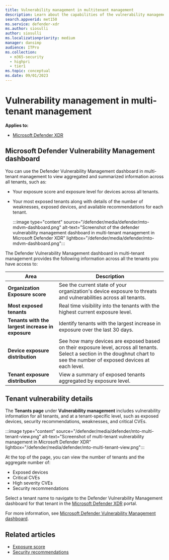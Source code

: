 ```yaml
---
title: Vulnerability management in multitenant management
description: Learn about the capabilities of the vulnerability management dashboard in multitenant management in Microsoft Defender XDR
search.appverid: met150
ms.service: defender-xdr
ms.author: siosulli
author: siosulli
ms.localizationpriority: medium
manager: dansimp
audience: ITPro
ms.collection: 
  - m365-security
  - highpri
  - tier1
ms.topic: conceptual
ms.date: 09/01/2023
---
```


# Vulnerability management in multi-tenant management

**Applies to:**

- [Microsoft Defender XDR](https://go.microsoft.com/fwlink/?linkid=2118804)

## Microsoft Defender Vulnerability Management dashboard

You can use the Defender Vulnerability Management dashboard in multi-tenant management to view aggregated and summarized information across all tenants, such as:

- Your exposure score and exposure level for devices across all tenants.
- Your most exposed tenants along with details of the number of weaknesses, exposed devices, and available recommendations for each tenant.

   :::image type="content" source="/defender/media/defender/mto-mdvm-dashboard.png" alt-text="Screenshot of the defender vulnerability management dashboard in multi-tenant management in Microsoft Defender XDR" lightbox="/defender/media/defender/mto-mdvm-dashboard.png":::

The Defender Vulnerability Management dashboard in multi-tenant management provides the following information across all the tenants you have access to:

|Area|Description|
|---|---|
|**Organization Exposure score**|See the current state of your organization's device exposure to threats and vulnerabilities across all tenants.|
|**Most exposed tenants**|Real time visibility into the tenants with the highest current exposure level.|
|**Tenants with the largest increase in exposure**|Identify tenants with the largest increase in exposure over the last 30 days.|
|**Device exposure distribution**|See how many devices are exposed based on their exposure level, across all tenants. Select a section in the doughnut chart to see the number of exposed devices at each level.|
|**Tenant exposure distribution**|View a summary of exposed tenants aggregated by exposure level.|

## Tenant vulnerability details

The **Tenants page** under **Vulnerability management** includes vulnerability information for all tenants, and at a tenant-specific level, such as exposed devices, security recommendations, weaknesses, and critical CVEs.

   :::image type="content" source="/defender/media/defender/mto-multi-tenant-view.png" alt-text="Screenshot of multi-tenant vulnerability management in Microsoft Defender XDR" lightbox="/defender/media/defender/mto-multi-tenant-view.png":::

At the top of the page, you can view the number of tenants and the aggregate number of:

- Exposed devices
- Critical CVEs
- High severity CVEs
- Security recommendations

Select a tenant name to navigate to the Defender Vulnerability Management dashboard for that tenant in the [Microsoft Defender XDR](https://security.microsoft.com/machines) portal.

For more information, see [Microsoft Defender Vulnerability Management dashboard](../defender-vulnerability-management/tvm-dashboard-insights.md).

## Related articles

- [Exposure score](../defender-vulnerability-management/tvm-exposure-score.md)
- [Security recommendations](../defender-vulnerability-management/tvm-security-recommendation.md)
